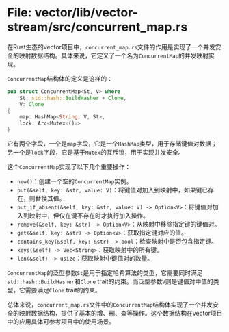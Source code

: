 # File: vector/lib/vector-stream/src/concurrent_map.rs

在Rust生态的vector项目中，`concurrent_map.rs`文件的作用是实现了一个并发安全的映射数据结构。具体来说，它定义了一个名为`ConcurrentMap`的并发映射实现。

`ConcurrentMap`结构体的定义是这样的：

```rust
pub struct ConcurrentMap<St, V> where
    St: std::hash::BuildHasher + Clone,
    V: Clone
{
    map: HashMap<String, V, St>,
    lock: Arc<Mutex<()>>
}
```

它有两个字段，一个是`map`字段，它是一个`HashMap`类型，用于存储键值对数据；另一个是`lock`字段，它是基于`Mutex`的互斥锁，用于实现并发安全。

这个`ConcurrentMap`实现了以下几个重要操作：

- `new()`：创建一个空的`ConcurrentMap`实例。
- `put(&self, key: &str, value: V)`：将键值对加入到映射中，如果键已存在，则替换其值。
- `put_if_absent(&self, key: &str, value: V) -> Option<V>`：将键值对加入到映射中，但仅在键不存在时才执行加入操作。
- `remove(&self, key: &str) -> Option<V>`：从映射中移除指定键的键值对。
- `get(&self, key: &str) -> Option<V>`：获取指定键对应的值。
- `contains_key(&self, key: &str) -> bool`：检查映射中是否包含指定键。
- `keys(&self) -> Vec<String>`：获取映射中的所有键。
- `len(&self) -> usize`：获取映射中键值对的数量。

`ConcurrentMap`的泛型参数`St`是用于指定哈希算法的类型，它需要同时满足`std::hash::BuildHasher`和`Clone` trait的约束。而泛型参数`V`则是键值对中值的类型，它需要满足`Clone` trait的约束。

总体来说，`concurrent_map.rs`文件中的`ConcurrentMap`结构体实现了一个并发安全的映射数据结构，提供了基本的增、删、查等操作。这个数据结构在vector项目中的应用具体可参考项目中的使用场景。

